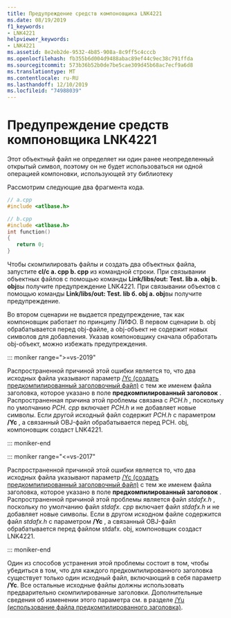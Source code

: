 ```yaml
---
title: Предупреждение средств компоновщика LNK4221
ms.date: 08/19/2019
f1_keywords:
- LNK4221
helpviewer_keywords:
- LNK4221
ms.assetid: 8e2eb2de-9532-4b85-908a-8c9ff5c4cccb
ms.openlocfilehash: fb355b6d004d9488abac89ef44c9ec38c791ffda
ms.sourcegitcommit: 573b36b52b0de7be5cae309d45b68ac7ecf9a6d8
ms.translationtype: MT
ms.contentlocale: ru-RU
ms.lasthandoff: 12/10/2019
ms.locfileid: "74988039"
---
```

# <a name="linker-tools-warning-lnk4221"></a>Предупреждение средств компоновщика LNK4221

Этот объектный файл не определяет ни один ранее неопределенный открытый символ, поэтому он не будет использоваться ни одной операцией компоновки, использующей эту библиотеку

Рассмотрим следующие два фрагмента кода.

```cpp
// a.cpp
#include <atlbase.h>
```

```cpp
// b.cpp
#include <atlbase.h>
int function()
{
   return 0;
}
```

Чтобы скомпилировать файлы и создать два объектных файла, запустите **cl/c a. cpp b. cpp** из командной строки. При связывании объектных файлов с помощью команды **Link/libs/out: Test. lib a. obj b. obj**вы получите предупреждение LNK4221. При связывании объектов с помощью команды **Link/libs/out: Test. lib б. obj a. obj**вы получите предупреждение.

Во втором сценарии не выдается предупреждение, так как компоновщик работает по принципу ЛИФО. В первом сценарии b. obj обрабатывается перед obj-файле, а obj-объект не содержит новых символов для добавления. Указав компоновщику сначала обработать obj-объект, можно избежать предупреждения.

::: moniker range=">=vs-2019"

Распространенной причиной этой ошибки является то, что два исходных файла указывают параметр [/Yc (создать предкомпилированный заголовочный файл)](../../build/reference/yc-create-precompiled-header-file.md) с тем же именем файла заголовка, которое указано в поле **предкомпилированный заголовок** . Распространенная причина этой проблемы связана с *PCH.h* , поскольку по умолчанию *PCH. cpp* включает *PCH.h* и не добавляет новые символы. Если другой исходный файл содержит *PCH.h* с параметром **/Yc** , а связанный OBJ-файл обрабатывается перед PCH. obj, компоновщик создаст LNK4221.

::: moniker-end

::: moniker range="<=vs-2017"

Распространенной причиной этой ошибки является то, что два исходных файла указывают параметр [/Yc (создать предкомпилированный заголовочный файл)](../../build/reference/yc-create-precompiled-header-file.md) с тем же именем файла заголовка, которое указано в поле **предкомпилированный заголовок** . Распространенной причиной этой проблемы является файл *stdafx.h* , поскольку по умолчанию файл *stdafx. cpp* включает файл *stdafx.h* и не добавляет новые символы. Если в другом исходном файле содержится файл *stdafx.h* с параметром **/Yc** , а связанный OBJ-файл обрабатывается перед файлом stdafx. obj, компоновщик создаст LNK4221.

::: moniker-end

Один из способов устранения этой проблемы состоит в том, чтобы убедиться в том, что для каждого предкомпилированного заголовка существует только один исходный файл, включающий в себя параметр **/Yc**. Все остальные исходные файлы должны использовать предварительно скомпилированные заголовки. Дополнительные сведения об изменении этого параметра см. в разделе [/Yu (использование файла предкомпилированного заголовка)](../../build/reference/yu-use-precompiled-header-file.md).
